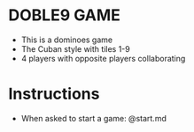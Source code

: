 # DOBLE9 GAME

- This is a dominoes game
- The Cuban style with tiles 1-9
- 4 players with opposite players collaborating

# Instructions

- When asked to start a game: @start.md